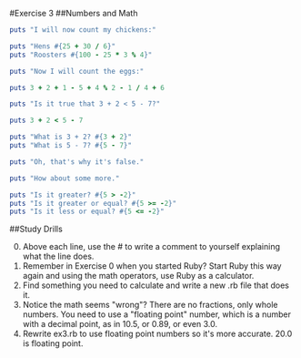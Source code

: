 #Exercise 3
##Numbers and Math

```ruby
puts "I will now count my chickens:"

puts "Hens #{25 + 30 / 6}"
puts "Roosters #{100 - 25 * 3 % 4}"

puts "Now I will count the eggs:"

puts 3 + 2 + 1 - 5 + 4 % 2 - 1 / 4 + 6

puts "Is it true that 3 + 2 < 5 - 7?"

puts 3 + 2 < 5 - 7

puts "What is 3 + 2? #{3 + 2}"
puts "What is 5 - 7? #{5 - 7}"

puts "Oh, that's why it's false."

puts "How about some more."

puts "Is it greater? #{5 > -2}"
puts "Is it greater or equal? #{5 >= -2}"
puts "Is it less or equal? #{5 <= -2}"
```

##Study Drills

0. Above each line, use the # to write a comment to yourself explaining what the line does.
0. Remember in Exercise 0 when you started Ruby? Start Ruby this way again and using the math operators, use Ruby as a calculator.
0. Find something you need to calculate and write a new .rb file that does it.
0. Notice the math seems "wrong"? There are no fractions, only whole numbers. You need to use a "floating point" number, which is a number with a decimal point, as in 10.5, or 0.89, or even 3.0.
0. Rewrite ex3.rb to use floating point numbers so it's more accurate. 20.0 is floating point.
